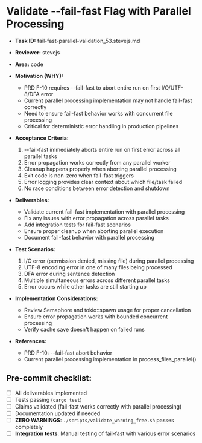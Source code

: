 # Validate --fail-fast Flag with Parallel Processing

* **Task ID:** fail-fast-parallel-validation_53.stevejs.md
* **Reviewer:** stevejs
* **Area:** code
* **Motivation (WHY):**
  - PRD F-10 requires --fail-fast to abort entire run on first I/O/UTF-8/DFA error
  - Current parallel processing implementation may not handle fail-fast correctly
  - Need to ensure fail-fast behavior works with concurrent file processing
  - Critical for deterministic error handling in production pipelines

* **Acceptance Criteria:**
  1. --fail-fast immediately aborts entire run on first error across all parallel tasks
  2. Error propagation works correctly from any parallel worker
  3. Cleanup happens properly when aborting parallel processing
  4. Exit code is non-zero when fail-fast triggers
  5. Error logging provides clear context about which file/task failed
  6. No race conditions between error detection and shutdown

* **Deliverables:**
  - Validate current fail-fast implementation with parallel processing
  - Fix any issues with error propagation across parallel tasks
  - Add integration tests for fail-fast scenarios
  - Ensure proper cleanup when aborting parallel execution
  - Document fail-fast behavior with parallel processing

* **Test Scenarios:**
  1. I/O error (permission denied, missing file) during parallel processing
  2. UTF-8 encoding error in one of many files being processed
  3. DFA error during sentence detection
  4. Multiple simultaneous errors across different parallel tasks
  5. Error occurs while other tasks are still starting up

* **Implementation Considerations:**
  - Review Semaphore and tokio::spawn usage for proper cancellation
  - Ensure error propagation works with bounded concurrent processing
  - Verify cache save doesn't happen on failed runs

* **References:**
  - PRD F-10: --fail-fast abort behavior
  - Current parallel processing implementation in process_files_parallel()

## Pre-commit checklist:
- [ ] All deliverables implemented
- [ ] Tests passing (`cargo test`)
- [ ] Claims validated (fail-fast works correctly with parallel processing)
- [ ] Documentation updated if needed
- [ ] **ZERO WARNINGS**: `./scripts/validate_warning_free.sh` passes completely
- [ ] **Integration tests**: Manual testing of fail-fast with various error scenarios